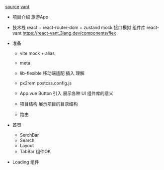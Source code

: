 [source](https://github.com/comeflyin/PathPro/tree/main/src)
[vant](https://react-vant.3lang.dev/components/action-sheet#%E8%87%AA%E5%AE%9A%E4%B9%89%E9%9D%A2%E6%9D%BF)

- 项目介绍
  旅游App
- 技术栈
  react + react-router-dom + zustand
  mock 接口模拟
  组件库 react-vant
  https://react-vant.3lang.dev/components/flex

- 准备
  - vite mock + alias
  - meta

  - lib-flexible 移动端适配
    插入 理解
  - px2rem
    postcss.config.js
  - App.vue Button 引入
    展示各种 UI 组件库的意义
  - 项目结构
    展示项目的目录结构
  - 路由

- 首页
  - SerchBar
  - Search
  - Layout
  - TabBar 组件OK

- Loading 组件